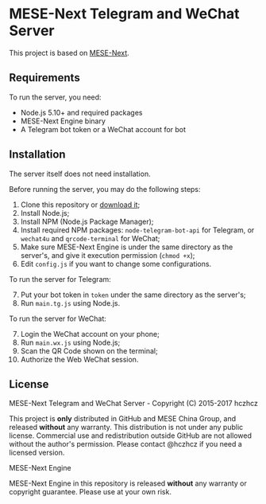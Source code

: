 MESE-Next Telegram and WeChat Server
===

This project is based on [MESE-Next](https://github.com/hczhcz/mese-next).

Requirements
---

To run the server, you need:

* Node.js 5.10+ and required packages
* MESE-Next Engine binary
* A Telegram bot token or a WeChat account for bot

Installation
---

The server itself does not need installation.

Before running the server, you may do the following steps:

1. Clone this repository or [download it](https://github.com/hczhcz/mese-next-telegram/archive/master.zip);
2. Install Node.js;
3. Install NPM (Node.js Package Manager);
4. Install required NPM packages: `node-telegram-bot-api` for Telegram, or `wechat4u` and `qrcode-terminal` for WeChat;
5. Make sure MESE-Next Engine is under the same directory as the server's, and give it execution permission (`chmod +x`);
6. Edit `config.js` if you want to change some configurations.

To run the server for Telegram:

7. Put your bot token in `token` under the same directory as the server's;
8. Run `main.tg.js` using Node.js.

To run the server for WeChat:

7. Login the WeChat account on your phone;
8. Run `main.wx.js` using Node.js;
9. Scan the QR Code shown on the terminal;
10. Authorize the Web WeChat session.

License
---

MESE-Next Telegram and WeChat Server - Copyright (C) 2015-2017 hczhcz

This project is **only** distributed in GitHub and MESE China Group, and released **without** any warranty. This distribution is not under any public license. Commercial use and redistribution outside GitHub are not allowed without the author's permission. Please contact @hczhcz if you need a licensed version.

MESE-Next Engine

MESE-Next Engine in this repository is released **without** any warranty or copyright guarantee. Please use at your own risk.

